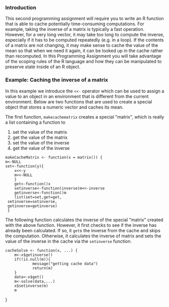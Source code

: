 ### Introduction

This second programming assignment will require you to write an R
function that is able to cache potentially time-consuming computations.
For example, taking the inverse of a matrix is typically a fast
operation. However, for a very long vector, it may take too long to
compute the inverse, especially if it has to be computed repeatedly (e.g.
in a loop). If the contents of a matrix are not changing, it may make
sense to cache the value of the mean so that when we need it again, it
can be looked up in the cache rather than recomputed. In this
Programming Assignment you will take advantage of the scoping rules of
the R language and how they can be manipulated to preserve state inside
of an R object.

### Example: Caching the inverse of a matrix

In this example we introduce the `<<-` operator which can be used to
assign a value to an object in an environment that is different from the
current environment. Below are two functions that are used to create a
special object that stores a numeric vector and caches its mean.

The first function, `makecachematrix` creates a special "matrix", which is
really a list containing a function to

1.  set the value of the matrix
2.  get the value of the matrix
3.  set the value of the inverse
4.  get the value of the inverse

<!-- -->

    makeCacheMatrix <- function(x = matrix()) {
    m<-NULL 
    set<-function(y){
        x<<-y
        m<<-NULL
        } 
        get<-function()x 
        setinverse<-function(inverse)m<<-inverse 
        getinverse<-function()m 
        list(set=set,get=get,
     setinverse=setinverse,
     getinverse=getinverse)
     }

The following function calculates the inverse of the special "matrix"
created with the above function. However, it first checks to see if the
inverse has already been calculated. If so, it `get`s the inverse from the
cache and skips the computation. Otherwise, it calculates the inverse of
matrix and sets the value of the inverse in the cache via the `setinverse`
function.

    cacheSolve <- function(x, ...) {
        m<-x$getinverse()
        if(!is.null(m)){
                message("getting cache data")
                return(m)
        }
        data<-x$get()
        m<-solve(data,...)
        x$setinverse(m)
        m
}


